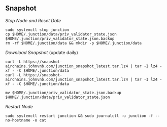 ## Snapshot
_Stop Node and Reset Date_
```
sudo systemctl stop junction
cp $HOME/.junction/data/priv_validator_state.json $HOME/.junction/priv_validator_state.json.backup
rm -rf $HOME/.junction/data && mkdir -p $HOME/.junction/data
```
_Download Snapshot_ (update daily)
```
curl -L https://snapshot-airchains.johnvnb.com/junction_snapshot_latest.tar.lz4 | tar -I lz4 -xf - -C $HOME/.junction/data
curl -L https://snapshot-airchains.johnvnb.com/junction_snapshot_latest.tar.lz4 | tar -I lz4 -xf - -C $HOME/.junction/data
```
```
mv $HOME/.junction/priv_validator_state.json.backup $HOME/.junction/data/priv_validator_state.json
```
_Restart Node_
```
sudo systemctl restart junction && sudo journalctl -u junction -f --no-hostname -o cat
```
